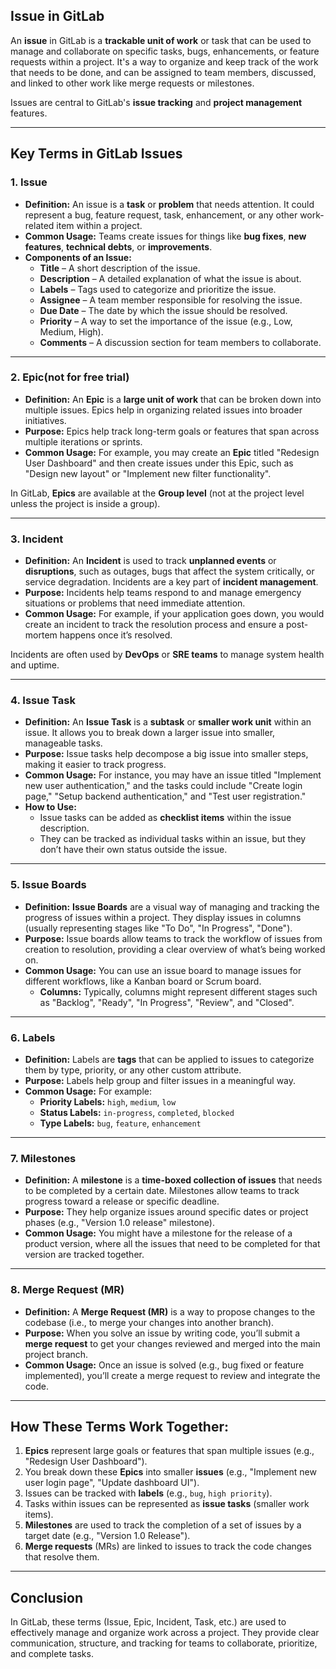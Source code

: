## Issue in GitLab

An **issue** in GitLab is a **trackable unit of work** or task that can be used to manage and collaborate on specific tasks, bugs, enhancements, or feature requests within a project. It's a way to organize and keep track of the work that needs to be done, and can be assigned to team members, discussed, and linked to other work like merge requests or milestones.

Issues are central to GitLab's **issue tracking** and **project management** features.

---

## **Key Terms in GitLab Issues**

### 1. **Issue**
- **Definition:** An issue is a **task** or **problem** that needs attention. It could represent a bug, feature request, task, enhancement, or any other work-related item within a project.
- **Common Usage:** Teams create issues for things like **bug fixes**, **new features**, **technical debts**, or **improvements**.
- **Components of an Issue:**
  - **Title** – A short description of the issue.
  - **Description** – A detailed explanation of what the issue is about.
  - **Labels** – Tags used to categorize and prioritize the issue.
  - **Assignee** – A team member responsible for resolving the issue.
  - **Due Date** – The date by which the issue should be resolved.
  - **Priority** – A way to set the importance of the issue (e.g., Low, Medium, High).
  - **Comments** – A discussion section for team members to collaborate.

---

### 2. **Epic(not for free trial)**
- **Definition:** An **Epic** is a **large unit of work** that can be broken down into multiple issues. Epics help in organizing related issues into broader initiatives.
- **Purpose:** Epics help track long-term goals or features that span across multiple iterations or sprints.
- **Common Usage:** For example, you may create an **Epic** titled "Redesign User Dashboard" and then create issues under this Epic, such as "Design new layout" or "Implement new filter functionality".
  
In GitLab, **Epics** are available at the **Group level** (not at the project level unless the project is inside a group).

---

### 3. **Incident**
- **Definition:** An **Incident** is used to track **unplanned events** or **disruptions**, such as outages, bugs that affect the system critically, or service degradation. Incidents are a key part of **incident management**.
- **Purpose:** Incidents help teams respond to and manage emergency situations or problems that need immediate attention.
- **Common Usage:** For example, if your application goes down, you would create an incident to track the resolution process and ensure a post-mortem happens once it’s resolved.
  
Incidents are often used by **DevOps** or **SRE teams** to manage system health and uptime.

---

### 4. **Issue Task**
- **Definition:** An **Issue Task** is a **subtask** or **smaller work unit** within an issue. It allows you to break down a larger issue into smaller, manageable tasks.
- **Purpose:** Issue tasks help decompose a big issue into smaller steps, making it easier to track progress.
- **Common Usage:** For instance, you may have an issue titled "Implement new user authentication," and the tasks could include "Create login page," "Setup backend authentication," and "Test user registration."
- **How to Use:**
  - Issue tasks can be added as **checklist items** within the issue description.
  - They can be tracked as individual tasks within an issue, but they don’t have their own status outside the issue.

---

### 5. **Issue Boards**
- **Definition:** **Issue Boards** are a visual way of managing and tracking the progress of issues within a project. They display issues in columns (usually representing stages like "To Do", "In Progress", "Done").
- **Purpose:** Issue boards allow teams to track the workflow of issues from creation to resolution, providing a clear overview of what’s being worked on.
- **Common Usage:** You can use an issue board to manage issues for different workflows, like a Kanban board or Scrum board.
  - **Columns:** Typically, columns might represent different stages such as "Backlog", "Ready", "In Progress", "Review", and "Closed".
  
---

### 6. **Labels**
- **Definition:** Labels are **tags** that can be applied to issues to categorize them by type, priority, or any other custom attribute.
- **Purpose:** Labels help group and filter issues in a meaningful way.
- **Common Usage:** For example:
  - **Priority Labels:** `high`, `medium`, `low`
  - **Status Labels:** `in-progress`, `completed`, `blocked`
  - **Type Labels:** `bug`, `feature`, `enhancement`

---

### 7. **Milestones**
- **Definition:** A **milestone** is a **time-boxed collection of issues** that needs to be completed by a certain date. Milestones allow teams to track progress toward a release or specific deadline.
- **Purpose:** They help organize issues around specific dates or project phases (e.g., "Version 1.0 release" milestone).
- **Common Usage:** You might have a milestone for the release of a product version, where all the issues that need to be completed for that version are tracked together.

---

### 8. **Merge Request (MR)**
- **Definition:** A **Merge Request (MR)** is a way to propose changes to the codebase (i.e., to merge your changes into another branch).
- **Purpose:** When you solve an issue by writing code, you’ll submit a **merge request** to get your changes reviewed and merged into the main project branch.
- **Common Usage:** Once an issue is solved (e.g., bug fixed or feature implemented), you’ll create a merge request to review and integrate the code.

---

## **How These Terms Work Together:**

1. **Epics** represent large goals or features that span multiple issues (e.g., "Redesign User Dashboard").
2. You break down these **Epics** into smaller **issues** (e.g., "Implement new user login page", "Update dashboard UI").
3. Issues can be tracked with **labels** (e.g., `bug`, `high priority`).
4. Tasks within issues can be represented as **issue tasks** (smaller work items).
5. **Milestones** are used to track the completion of a set of issues by a target date (e.g., "Version 1.0 Release").
6. **Merge requests** (MRs) are linked to issues to track the code changes that resolve them.

---

## **Conclusion**

In GitLab, these terms (Issue, Epic, Incident, Task, etc.) are used to effectively manage and organize work across a project. They provide clear communication, structure, and tracking for teams to collaborate, prioritize, and complete tasks.

